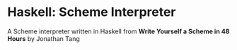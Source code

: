 # Haskell: Scheme Interpreter

A Scheme interpreter written in Haskell from **Write Yourself a Scheme in 48 Hours**
by Jonathan Tang
